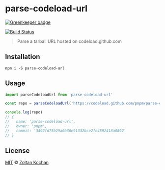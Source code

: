 # parse-codeload-url

[![Greenkeeper badge](https://badges.greenkeeper.io/pnpm/parse-codeload-url.svg)](https://greenkeeper.io/)

[![Build Status](https://travis-ci.org/pnpm/parse-codeload-url.svg?branch=master)](https://travis-ci.org/pnpm/parse-codeload-url)

> Parse a tarball URL hosted on codeload.github.com

## Installation

```
npm i -S parse-codeload-url
```

## Usage

```js
import parseCodeloadUrl from 'parse-codeload-url'

const repo = parseCodeloadUrl('https://codeload.github.com/pnpm/parse-codeload-url/tar.gz/3492fd75b29a0b36e91332bce2fe4592418a0892')

console.log(repo)
// {
//   name: 'parse-codeload-url',
//   owner: 'pnpm',
//   commit: '3492fd75b29a0b36e91332bce2fe4592418a0892'
// }
```

## License

[MIT](LICENSE) © [Zoltan Kochan](https://www.kochan.io)

